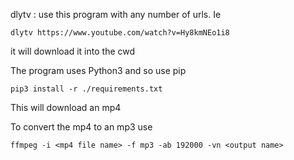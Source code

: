 dlytv : use this program with any number of urls.  Ie

```
dlytv https://www.youtube.com/watch?v=Hy8kmNEo1i8
```

it will download it into the cwd

The program uses Python3 and so use pip 

```
pip3 install -r ./requirements.txt
```

This will download an mp4

To convert the mp4 to an mp3 use
```
ffmpeg -i <mp4 file name> -f mp3 -ab 192000 -vn <output name>
```

